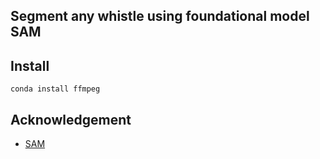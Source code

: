 ## Segment any whistle using foundational model SAM

## Install
`conda install ffmpeg`

## Acknowledgement
- [SAM](https://github.com/facebookresearch/segment-anything)